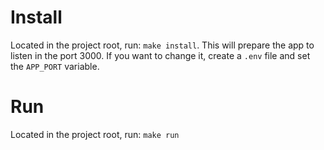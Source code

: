 # Install

Located in the project root, run: `make install`.
This will prepare the app to listen in the port 3000.
If you want to change it, create a `.env` file and set the `APP_PORT` variable.


# Run

Located in the project root, run: `make run`